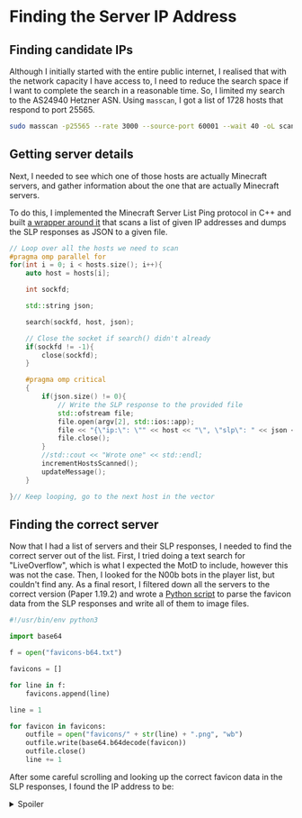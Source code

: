 # Finding the Server IP Address

## Finding candidate IPs

Although I initially started with the entire public internet, I realised that with the network capacity I have access to, I need to reduce the search space if I want to complete the search in a reasonable time. So, I limited my search to the AS24940 Hetzner ASN. Using `masscan`, I got a list of 1728 hosts that respond to port 25565.

```bash
sudo masscan -p25565 --rate 3000 --source-port 60001 --wait 40 -oL scan.txt 116.202.0.0/16 116.203.0.0/16 128.140.0.0/17 135.181.0.0/16 136.243.0.0/16 138.201.0.0/16 142.132.128.0/17 144.76.0.0/16 148.251.0.0/16 157.90.0.0/16 159.69.0.0/16 162.55.0.0/16 167.233.0.0/16 167.235.0.0/16 168.119.0.0/16 171.25.225.0/24 176.9.0.0/16 178.212.75.0/24 178.63.0.0/16 185.107.52.0/22 185.110.95.0/24 185.112.180.0/24 185.126.28.0/22 185.12.65.0/24 185.136.140.0/23 185.157.176.0/23 185.157.178.0/23 185.157.83.0/24 185.171.224.0/22 185.189.228.0/24 185.189.229.0/24 185.189.230.0/24 185.189.231.0/24 185.209.124.0/22 185.213.45.0/24 185.216.237.0/24 185.226.99.0/24 185.228.8.0/23 185.242.76.0/24 185.36.144.0/22 185.50.120.0/23 188.34.128.0/17 188.40.0.0/16 193.110.6.0/23 193.163.198.0/24 193.25.170.0/23 194.35.12.0/23 194.42.180.0/22 194.42.184.0/22 194.62.106.0/24 195.201.0.0/16 195.248.224.0/24 195.60.226.0/24 195.96.156.0/24 197.242.84.0/22 201.131.3.0/24 213.133.96.0/19 213.232.193.0/24 213.239.192.0/18 23.88.0.0/17 45.136.70.0/23 45.148.28.0/22 45.15.120.0/22 46.4.0.0/16 49.12.0.0/16 49.13.0.0/16 5.75.128.0/17 5.9.0.0/16 65.108.0.0/16 65.109.0.0/16 65.21.0.0/16 78.46.0.0/15 83.219.100.0/22 83.243.120.0/22 85.10.192.0/18 88.198.0.0/16 88.99.0.0/16 91.107.128.0/17 91.190.240.0/21 91.233.8.0/22 94.130.0.0/16 94.154.121.0/24 95.216.0.0/16 95.217.0.0/16
```

## Getting server details

Next, I needed to see which one of those hosts are actually Minecraft servers, and gather information about the one that are actually Minecraft servers.

To do this, I implemented the Minecraft Server List Ping protocol  in C++ and built [a wrapper around it](src/minecraftscan.cpp) that scans a list of given IP addresses and dumps the SLP responses as JSON to a given file.

```C++
// Loop over all the hosts we need to scan
#pragma omp parallel for
for(int i = 0; i < hosts.size(); i++){
    auto host = hosts[i];

    int sockfd;

    std::string json;

    search(sockfd, host, json);

    // Close the socket if search() didn't already
    if(sockfd != -1){
        close(sockfd);
    }

    #pragma omp critical
    {
        if(json.size() != 0){
            // Write the SLP response to the provided file
            std::ofstream file;
            file.open(argv[2], std::ios::app);
            file << "{\"ip:\": \"" << host << "\", \"slp\": " << json << "}," << std::endl;
            file.close();
        }
        //std::cout << "Wrote one" << std::endl;
        incrementHostsScanned();
        updateMessage();
    }

}// Keep looping, go to the next host in the vector
```

## Finding the correct server

Now that I had a list of servers and their SLP responses, I needed to find the correct server out of the list. First, I tried doing a text search for "LiveOverflow", which is what I expected the MotD to include, however this was not the case. Then, I looked for the N00b bots in the player list, but couldn't find any. As a final resort, I filtered down all the servers to the correct version (Paper 1.19.2) and wrote a [Python script](src/get-favicons.py) to parse the favicon data from the SLP responses and write all of them to image files.

```python
#!/usr/bin/env python3

import base64

f = open("favicons-b64.txt")

favicons = []

for line in f:
    favicons.append(line)

line = 1

for favicon in favicons:
    outfile = open("favicons/" + str(line) + ".png", "wb")
    outfile.write(base64.b64decode(favicon))
    outfile.close()
    line += 1

```



After some careful scrolling and looking up the correct favicon data in the SLP responses, I found the IP address to be:

<details><summary>Spoiler</summary>65.109.68.176</details>
